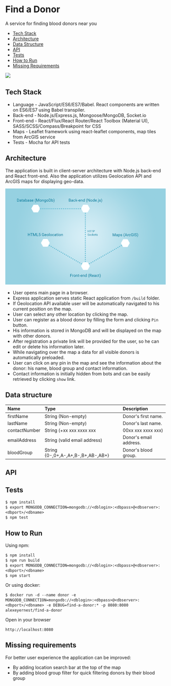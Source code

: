 # Find a Donor
A service for finding blood donors near you

* [Tech Stack](#tech-stack)
* [Architecture](#architecture)
* [Data Structure](#data-structure)
* [API](#api)
* [Tests](#tests)
* [How to Run](#how-to-run)
* [Missing Requirements](#missing-requirements)

<img src="assets/ss.png" width="600">

## Tech Stack
* Language - JavaScript/ES6/ES7/Babel. React components are written on ES6/ES7 using Babel transpiler.
* Back-end - Node.js/Express.js, Mongoose/MongoDB, Socket.io
* Front-end -  React/Flux/React Router/React Toolbox (Material UI), SASS/SCSS/Compass/Breakpoint for CSS
* Maps - Leaflet framework using react-leaflet components, map tiles from ArcGIS service
* Tests - Mocha for API tests

## Architecture
The application is built in client-server architecture with Node.js back-end and React front-end. Also the application utilizes Geolocation API and ArcGIS maps for displaying geo-data.

<img src="assets/architecture.png" width="600">

* User opens main page in a browser.
* Express application serves static React application from `/build` folder.
* If Geolocation API available user will be automatically navigated to his current position on the map.
* User can select any other location by clicking the map.
* User can register as a blood donor by filling the form and clicking `Pin` button.
* His information is stored in MongoDB and will be displayed on the map with other donors.
* After registration a private link will be provided for the user, so he can edit or delete his information later.
* While navigating over the map a data for all visible donors is automatically preloaded.
* User can click on any pin in the map and see the information about the donor: his name, blood group and contact information.
* Contact information is initially hidden from bots and can be easily retrieved by clicking `show` link.

## Data structure
Name | Type | Description
:-- | :-- | :-- 
firstName | String (Non-empty) | Donor's first name.
lastName | String (Non-empty) | Donor's last name.
contactNumber | String (+xx xxx xxxx xxx|00xx xxx xxxx xxx) | Donor's contact phone number.
emailAddress | String (valid email address) | Donor's email address.
bloodGroup | String {0-,0+,A-,A+,B-,B+,AB-,AB+} | Donor's blood group.


## API




## Tests

```
$ npm install
$ export MONGODB_CONNECTION=mongodb://<dblogin>:<dbpass>@<dbserver>:<dbport>/<dbname>
$ npm test
```

## How to Run

Using npm:
```
$ npm install
$ npm run build
$ export MONGODB_CONNECTION=mongodb://<dblogin>:<dbpass>@<dbserver>:<dbport>/<dbname>
$ npm start
```

Or using docker:
```
$ docker run -d --name donor -e MONGODB_CONNECTION=mongodb://<dblogin>:<dbpass>@<dbserver>:<dbport>/<dbname> -e DEBUG=find-a-donor:* -p 8080:8080 alexeyernest/find-a-donor
```

Open in your browser
```
http://localhost:8080 
```

## Missing requirements
For better user experience the application can be improved:
* By adding location search bar at the top of the map
* By adding blood group filter for quick filtering donors by their blood group
